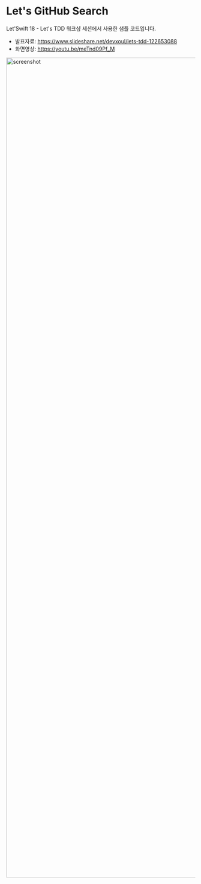 # Let's GitHub Search

Let'Swift 18 - Let's TDD 워크샵 세션에서 사용한 샘플 코드입니다.

* 발표자료: https://www.slideshare.net/devxoul/lets-tdd-122653088
* 화면영상: https://youtu.be/meTnd09Pf_M

<img width="2180" alt="screenshot" src="https://user-images.githubusercontent.com/931655/48329904-09dca600-e68e-11e8-82d4-0fe68a07f346.png">
